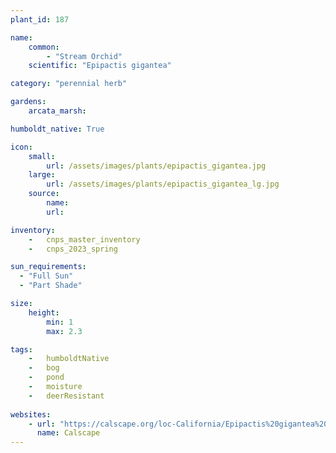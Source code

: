 ```yaml
---
plant_id: 187 

name: 
    common: 
        - "Stream Orchid"  
    scientific: "Epipactis gigantea"  

category: "perennial herb"

gardens:
    arcata_marsh:

humboldt_native: True

icon: 
    small: 
        url: /assets/images/plants/epipactis_gigantea.jpg 
    large: 
        url: /assets/images/plants/epipactis_gigantea_lg.jpg 
    source: 
        name:
        url:

inventory: 
    -   cnps_master_inventory
    -   cnps_2023_spring

sun_requirements:
  - "Full Sun"
  - "Part Shade"

size:
    height: 
        min: 1 
        max: 2.3

tags:  
    -   humboldtNative
    -   bog
    -   pond
    -   moisture
    -   deerResistant
 
websites: 
    - url: "https://calscape.org/loc-California/Epipactis%20gigantea%20(Stream%20Orchid)"
      name: Calscape
---
```

